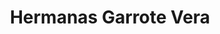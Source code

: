 ---
title: "Hermanas Garrote Vera"
url: /sant-andreu-de-la-barca/hermanas-garrote-vera/
shop: Metzgerei
---